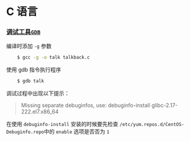 # C 语言

### [调试工具`GDB`][1]

编译时添加 `-g` 参数

``` bash
    $ gcc -g -o talk talkback.c
```

使用 gdb 指令执行程序

``` bash
    $ gdb talk
```

调试过程中出现以下提示：
> Missing separate debuginfos, use: debuginfo-install glibc-2.17-222.el7.x86_64

在使用 `debuginfo-install` 安装的时候要先检查 `/etc/yum.repos.d/CentOS-Debuginfo.repo`中的 `enable` 选项是否否为 `1`


[1]: https://sourceware.org/gdb/current/onlinedocs/gdb/